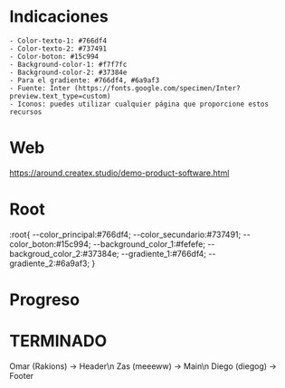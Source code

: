 # Indicaciones
    - Color-texto-1: #766df4
    - Color-texto-2: #737491
    - Color-boton: #15c994
    - Background-color-1: #f7f7fc
    - Background-color-2: #37384e
    - Para el gradiente: #766df4, #6a9af3
    - Fuente: Inter (https://fonts.google.com/specimen/Inter?preview.text_type=custom)
    - Iconos: puedes utilizar cualquier página que proporcione estos recursos

# Web
https://around.createx.studio/demo-product-software.html 

# Root

:root{
    --color_principal:#766df4;
    --color_secundario:#737491;
    --color_boton:#15c994;
    --background_color_1:#fefefe;
    --backgroud_color_2:#37384e;
    --gradiente_1:#766df4;
    --gradiente_2:#6a9af3;
}

# Progreso
# TERMINADO

Omar (Rakions) -> Header\n
Zas (meeeww) -> Main\n
Diego (diegog) -> Footer
